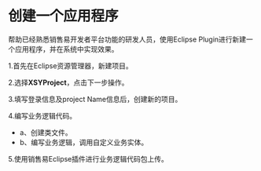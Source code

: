 # 创建一个应用程序

帮助已经熟悉销售易开发者平台功能的研发人员，使用Eclipse Plugin进行新建一个应用程序，并在系统中实现效果。

1.首先在Eclipse资源管理器，新建项目。

2.选择**XSYProject**，点击下一步操作。

3.填写登录信息及project Name信息后，创建新的项目。

4.编写业务逻辑代码。

* a、创建类文件。
* b、编写业务逻辑，调用自定义业务实体。

5.使用销售易Eclipse插件进行业务逻辑代码包上传。


